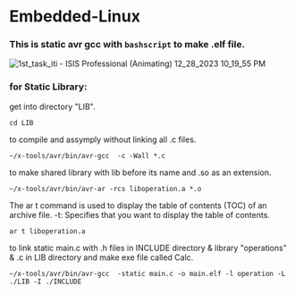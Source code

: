# Embedded-Linux
### This is static avr gcc with `bashscript` to make .elf file.
![1st_task_iti - ISIS Professional (Animating) 12_28_2023 10_19_55 PM](https://github.com/Emanmohamed291/Embedded-Linux/assets/109046357/b2a89be5-4b73-45cb-b37c-2af8645256f7)

### for Static Library:

get into directory "LIB".
```cd
cd LIB
```
to compile and assymply without linking all .c files.
```cd
~/x-tools/avr/bin/avr-gcc  -c -Wall *.c
```
to make shared library with lib before its name and .so as an extension.
```cd
~/x-tools/avr/bin/avr-ar -rcs liboperation.a *.o
```
 The ar t command is used to display the table of contents (TOC) of an archive file. -t: Specifies that you want to display the table of contents.
 ```cd
ar t liboperation.a
```
to link static main.c with .h files in INCLUDE directory & library "operations" & .c in LIB directory and make exe file called Calc.
```cd
~/x-tools/avr/bin/avr-gcc  -static main.c -o main.elf -l operation -L ./LIB -I ./INCLUDE
```
